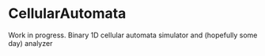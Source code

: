# CellularAutomata
Work in progress. Binary 1D cellular automata simulator and (hopefully some day) analyzer
